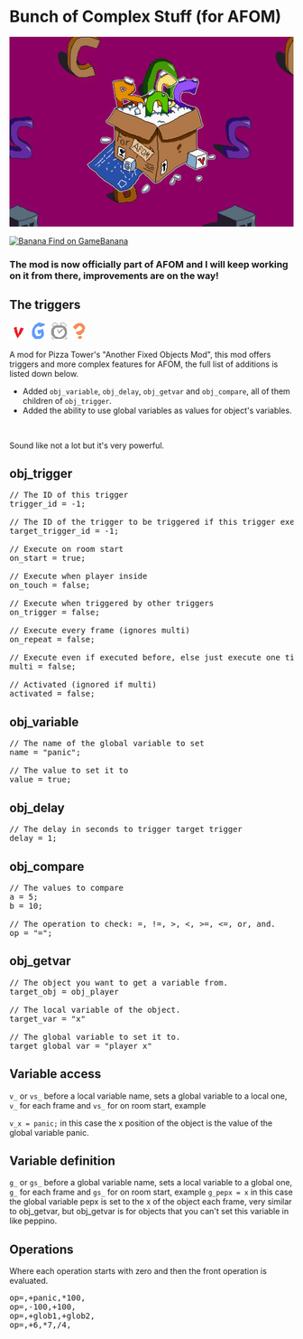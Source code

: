 # Bunch of Complex Stuff (for AFOM)
![A box containing the logo of BOCS, get it?](assets/banner.jpg "Banner")

[![](https://images.gamebanana.com/static/img/favicon/16x16.png "Banana") Find on GameBanana](https://gamebanana.com/mods/494099)

### The mod is now officially part of AFOM and I will keep working on it from there, improvements are on the way!
 
## The triggers
![Object variable sprite](assets/obj_variable.png "obj_variable")
![Object get variable sprite](assets/obj_getvar.png "obj_getvar")
![Object delay sprite](assets/obj_delay.png "obj_delay")
![Object compare sprite](assets/obj_compare.png "obj_compare")

A mod for Pizza Tower's "Another Fixed Objects Mod", this mod offers triggers and
more complex features for AFOM, the full list of additions is listed down below.

<ul>
    <li>
        Added <code>obj_variable</code>, <code>obj_delay</code>, <code>obj_getvar</code> and <code>obj_compare</code>,
        all of them children of <code>obj_trigger</code>.
    </li>
    <li>
        Added the ability to use global variables as values for object's variables.
    </li>
</ul>

<br>

Sound like not a lot but it's very powerful.

## obj_trigger
<pre>
// The ID of this trigger
trigger_id = -1;

// The ID of the trigger to be triggered if this trigger executes properly
target_trigger_id = -1;

// Execute on room start
on_start = true;

// Execute when player inside
on_touch = false;

// Execute when triggered by other triggers
on_trigger = false;

// Execute every frame (ignores multi)
on_repeat = false;

// Execute even if executed before, else just execute one time.
multi = false;

// Activated (ignored if multi)
activated = false;
</pre>

## obj_variable
<pre>
// The name of the global variable to set
name = "panic";
    
// The value to set it to
value = true;
</pre>

## obj_delay
<pre>
// The delay in seconds to trigger target trigger
delay = 1;
</pre>

## obj_compare
<pre>
// The values to compare
a = 5;
b = 10;
    
// The operation to check: =, !=, &gt;, &lt;, &gt;=, &lt;=, or, and.
op = "=";
</pre>

## obj_getvar
<pre>
// The object you want to get a variable from.
target_obj = obj_player
    
// The local variable of the object.
target_var = "x"
    
// The global variable to set it to.
target_global_var = "player_x"
</pre>

## Variable access
<code>v_</code> or <code>vs_</code> before a local variable name, sets a global variable
to a local one, <code>v_</code> for each frame and <code>vs_</code> for on room start, example

<code>v_x = panic;</code> in this case the x position of the object is the value of the global variable
panic.

## Variable definition
<code>g_</code> or <code>gs_</code> before a global variable name, sets a local variable to a global
one, <code>g_</code> for each frame and <code>gs_</code> for on room start,
example <code>g_pepx = x</code> in this case the global variable pepx is set to the x of the object each
frame, very similar to obj_getvar, but obj_getvar is for objects that you can't set this variable in like peppino.

## Operations
Where each operation starts with zero and then the front operation is evaluated.
<pre>
op=,+panic,*100,
op=,-100,+100,
op=,+glob1,+glob2,
op=,+6,*7,/4,
</pre>
